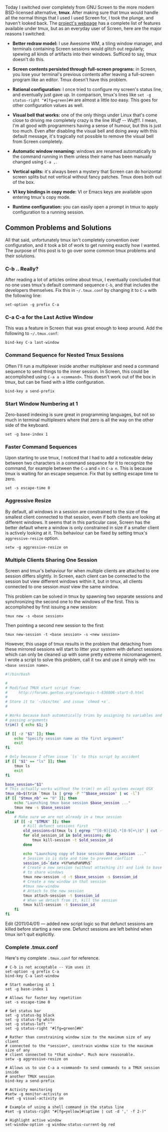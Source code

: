 Today I switched over completely from GNU Screen to the more modern BSD-licensed alternative, **tmux**. After making sure that tmux would handle all the normal things that I used I used Screen for, I took the plunge, and haven't looked back. The [project's webpage](http://tmux.sourceforge.net/) has a complete list of features available under tmux, but as an everyday user of Screen, here are the major reasons I switched:

* **Better redraw model:** I use Awesome WM, a tiling window manager, and terminals containing Screen sessions would glitch out regularly; spewing all kinds of artifacts into their windows. Sufficed to say, tmux doesn't do this.

* **Screen contents persisted through full-screen programs:** in Screen, you lose your terminal's previous contents after leaving a full-screen program like an editor. Tmux doesn't have this problem.

* **Rational configuration:** I once tried to configure my screen's status line, and eventually just gave up. In comparison, tmux's lines like `set -g status-right "#[fg=green]#H` are almost a little _too_ easy. This goes for other configuration values as well.

* **Visual bell that works:** one of the only things under Linux that's come close to driving me completely crazy is the line _Wuff -- Wuff!!_. I mean, I'm all good with programmers having a sense of humour, but this is just too much. Even after disabling the visual bell and doing away with this default message, it's tragically not possible to remove the visual bell from Screen completely.

* **Automatic window renaming:** windows are renamed automatically to the command running in them unless their name has been manually changed using `C-a ,`.

* **Vertical splits:** it's always been a mystery that Screen can do horizontal screen splits but not vertical without fancy patches. Tmux does both out of the box.

* **VI key bindings in copy mode:** VI or Emacs keys are available upon entering tmux's copy mode.

* **Runtime configuration:** you can easily open a prompt in tmux to apply configuration to a running session.

Common Problems and Solutions
-----------------------------

All that said, unfortunately tmux isn't completely convention over configuration, and it took a bit of work to get running exactly how I wanted. The purpose of this post is to go over some common tmux problems and their solutions.

### C-b .. Really?

After reading a lot of articles online about tmux, I eventually concluded that no one uses tmux's default command sequence `C-b`, and that includes the developers themselves. Fix this in `~/.tmux.conf` by changing it to `C-a` with the following line:

```
set-option -g prefix C-a
```

### C-a C-a for the Last Active Window

This was a feature in Screen that was great enough to keep around. Add the following to `~/.tmux.conf`:

```
bind-key C-a last-window
```

### Command Sequence for Nested Tmux Sessions

Often I'll run a multiplexer inside another multiplexer and need a command sequence to send things to the inner session. In Screen, this could be accomplished using `C-a a <command>`. This doesn't work out of the box in tmux, but can be fixed with a little configuration.

```
bind-key a send-prefix
```

### Start Window Numbering at 1

Zero-based indexing is sure great in programming languages, but not so much in terminal multiplexers where that zero is all the way on the other side of the keyboard.

```
set -g base-index 1
```

### Faster Command Sequences

Upon starting to use tmux, I noticed that I had to add a noticeable delay between two characters in a command sequence for it to recognize the command, for example between the `C-a` and `n` in `C-a n`. This is because tmux is waiting for an escape sequence. Fix that by setting escape time to zero.

```
set -s escape-time 0
```

### Aggressive Resize

By default, all windows in a session are constrained to the size of the smallest client connected to that session, even if both clients are looking at different windows. It seems that in this particular case, Screen has the better default where a window is only constrained in size if a smaller client is actively looking at it. This behaviour can be fixed by setting tmux's `aggressive-resize` option.

```
setw -g aggressive-resize on
```

### Multiple Clients Sharing One Session

Screen and tmux's behaviour for when multiple clients are attached to one session differs slightly. In Screen, each client can be connected to the session but view different windows within it, but in tmux, all clients connected to one session _must_ view the same window.

This problem can be solved in tmux by spawning two separate sessions and synchronizing the second one to the windows of the first. This is accomplished by first issuing a new session:

```
tmux new -s <base session>
```

Then pointing a second new session to the first:

```
tmux new-session -t <base session> -s <new session>
```

However, this usage of tmux results in the problem that detaching from these mirrored sessions will start to litter your system with defunct sessions which can only be cleaned up with some pretty extreme micromanagement. I wrote a script to solve this problem, call it `tmx` and use it simply with `tmx <base session name>`.

``` bash
#!/bin/bash

#
# Modified TMUX start script from:
#     http://forums.gentoo.org/viewtopic-t-836006-start-0.html
#
# Store it to `~/bin/tmx` and issue `chmod +x`.
#

# Works because bash automatically trims by assigning to variables and by 
# passing arguments
trim() { echo $1; }

if [[ -z "$1" ]]; then
    echo "Specify session name as the first argument"
    exit
fi

# Only because I often issue `ls` to this script by accident
if [[ "$1" == "ls" ]]; then
    tmux ls
    exit
fi

base_session="$1"
# This actually works without the trim() on all systems except OSX
tmux_nb=$(trim `tmux ls | grep -P "^$base_session" | wc -l`)
if [[ "$tmux_nb" == "0" ]]; then
    echo "Launching tmux base session $base_session ..."
    tmux new -s $base_session
else
    # Make sure we are not already in a tmux session
    if [[ -z "$TMUX" ]]; then
        # Kill defunct sessions first
        old_sessions=$(tmux ls | egrep "^[0-9]{14}.*[0-9]+\)$" | cut -f 1 -d:)
        for old_session_id in $old_sessions; do
            tmux kill-session -t $old_session_id
        done

        echo "Launching copy of base session $base_session ..."
        # Session is is date and time to prevent conflict
        session_id=`date +%Y%m%d%H%M%S`
        # Create a new session (without attaching it) and link to base session 
        # to share windows
        tmux new-session -d -t $base_session -s $session_id
        # Create a new window in that session
        #tmux new-window
        # Attach to the new session
        tmux attach-session -t $session_id
        # When we detach from it, kill the session
        tmux kill-session -t $session_id
    fi
fi 
```

<span class="addendum">Edit (2011/04/01) &mdash;</span> added new script logic so that defunct sessions are killed before starting a new one. Defunct sessions are left behind when tmux isn't quit explicitly.

### Complete .tmux.conf

Here's my complete `.tmux.conf` for reference.

```
# C-b is not acceptable -- Vim uses it
set-option -g prefix C-a
bind-key C-a last-window

# Start numbering at 1
set -g base-index 1

# Allows for faster key repetition
set -s escape-time 0

# Set status bar
set -g status-bg black
set -g status-fg white
set -g status-left ""
set -g status-right "#[fg=green]#H"

# Rather than constraining window size to the maximum size of any client 
# connected to the *session*, constrain window size to the maximum size of any 
# client connected to *that window*. Much more reasonable.
setw -g aggressive-resize on

# Allows us to use C-a a <command> to send commands to a TMUX session inside 
# another TMUX session
bind-key a send-prefix

# Activity monitoring
#setw -g monitor-activity on
#set -g visual-activity on

# Example of using a shell command in the status line
#set -g status-right "#[fg=yellow]#(uptime | cut -d ',' -f 2-)"

# Highlight active window
set-window-option -g window-status-current-bg red
```
